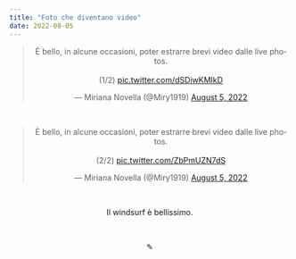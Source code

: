 ```yaml
---
title: "Foto che diventano video"
date: 2022-08-05
---
```

<div align="center">
<blockquote class="twitter-tweet"><p lang="it" dir="ltr">È bello, in alcune occasioni, poter estrarre brevi video dalle live photos.<br><br>(1/2) <a href="https://t.co/dSDiwKMIkD">pic.twitter.com/dSDiwKMIkD</a></p>&mdash; Miriana Novella (@Miry1919) <a href="https://twitter.com/Miry1919/status/1555526490011443200?ref_src=twsrc%5Etfw">August 5, 2022</a></blockquote> <script async src="https://platform.twitter.com/widgets.js" charset="utf-8"></script>

&nbsp;

<blockquote class="twitter-tweet"><p lang="it" dir="ltr">È bello, in alcune occasioni, poter estrarre brevi video dalle live photos.<br><br>(2/2) <a href="https://t.co/ZbPmUZN7dS">pic.twitter.com/ZbPmUZN7dS</a></p>&mdash; Miriana Novella (@Miry1919) <a href="https://twitter.com/Miry1919/status/1555527036067844098?ref_src=twsrc%5Etfw">August 5, 2022</a></blockquote> <script async src="https://platform.twitter.com/widgets.js" charset="utf-8"></script>
</div>

&nbsp;

<div align="center">
Il windsurf è bellissimo.
</div>

&nbsp;

<div align="center">
  ✎
</div>
